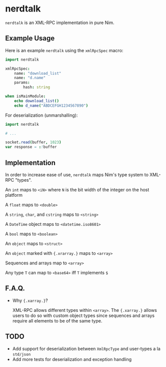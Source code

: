 # nerdtalk

`nerdtalk` is an XML-RPC implementation in pure Nim.

## Example Usage

Here is an example `nerdtalk` using the `xmlRpcSpec` macro:

```nim
import nerdtalk

xmlRpcSpec:
    name: "download_list"
    name: "d.name"
    params:
        hash: string

when isMainModule:
    echo download_list()
    echo d_name("ABDCEFGH1234567890")
```

For deserialization (unmarshalling):

```nim
import nerdtalk

# ...

socket.read(buffer, 1023)
var response = :!buffer
```

## Implementation

In order to increase ease of use, `nerdtalk` maps Nim's type system
to XML-RPC "types".

An `int` maps to `<iN>` where `N` is the bit width of the integer on the host platform

A `float` maps to `<double>`

A `string`, `char`, and `cstring` maps to `<string>`

A `DateTime` object maps to `<datetime.iso8601>`

A `bool` maps to `<boolean>`

An `object` maps to `<struct>`

An `object` marked with  `{.xrarray.}` maps to `<array>`

Sequences and arrays map to `<array>`

Any type `T` can map to `<base64>` iff `T` implements `$`

## F.A.Q.

* Why `{.xarray.}`?

    XML-RPC allows different types within `<array>`.
    The `{.xarray.}` allows users to do so with custom
    object types since sequences and arrays require all
    elements to be of the same type.

## TODO

* Add support for deserialization between `XmlRpcType` and user-types a la `std/json`
* Add more tests for deserialization and exception handling

